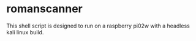# romanscanner
This shell script is designed to run on a raspberry pi02w with a headless kali linux build.
